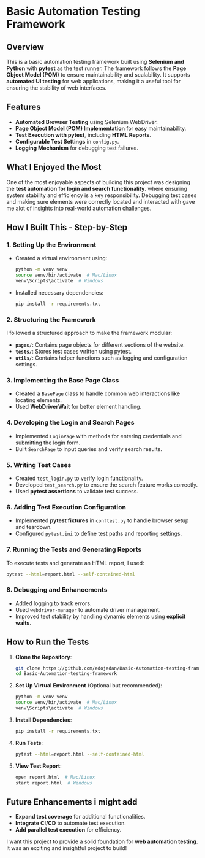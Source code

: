 # Basic Automation Testing Framework

## Overview
This is a basic automation testing framework built using **Selenium and Python** with **pytest** as the test runner. The framework follows the **Page Object Model (POM)** to ensure maintainability and scalability. It supports **automated UI testing** for web applications, making it a useful tool for ensuring the stability of web interfaces.

## Features
- **Automated Browser Testing** using Selenium WebDriver.
- **Page Object Model (POM) Implementation** for easy maintainability.
- **Test Execution with pytest**, including **HTML Reports**.
- **Configurable Test Settings** in `config.py`.
- **Logging Mechanism** for debugging test failures.

## What I Enjoyed the Most
One of the most enjoyable aspects of building this project was designing the **test automation for login and search functionality**. where ensuring system stability and efficiency is a key responsibility. Debugging test cases and making sure elements were correctly located and interacted with gave me alot of insights into real-world automation challenges.

## How I Built This - Step-by-Step

### **1. Setting Up the Environment**
- Created a virtual environment using:
  ```sh
  python -m venv venv
  source venv/bin/activate  # Mac/Linux
  venv\Scripts\activate  # Windows
  ```
- Installed necessary dependencies:
  ```sh
  pip install -r requirements.txt
  ```

### **2. Structuring the Framework**
I followed a structured approach to make the framework modular:
- **`pages/`**: Contains page objects for different sections of the website.
- **`tests/`**: Stores test cases written using pytest.
- **`utils/`**: Contains helper functions such as logging and configuration settings.

### **3. Implementing the Base Page Class**
- Created a `BasePage` class to handle common web interactions like locating elements.
- Used **WebDriverWait** for better element handling.

### **4. Developing the Login and Search Pages**
- Implemented `LoginPage` with methods for entering credentials and submitting the login form.
- Built `SearchPage` to input queries and verify search results.

### **5. Writing Test Cases**
- Created `test_login.py` to verify login functionality.
- Developed `test_search.py` to ensure the search feature works correctly.
- Used **pytest assertions** to validate test success.

### **6. Adding Test Execution Configuration**
- Implemented **pytest fixtures** in `conftest.py` to handle browser setup and teardown.
- Configured `pytest.ini` to define test paths and reporting settings.

### **7. Running the Tests and Generating Reports**
To execute tests and generate an HTML report, I used:
```sh
pytest --html=report.html --self-contained-html
```

### **8. Debugging and Enhancements**
- Added logging to track errors.
- Used `webdriver-manager` to automate driver management.
- Improved test stability by handling dynamic elements using **explicit waits**.

## How to Run the Tests
1. **Clone the Repository**:
   ```sh
   git clone https://github.com/edojadan/Basic-Automation-testing-framework.git
   cd Basic-Automation-testing-framework
   ```

2. **Set Up Virtual Environment** (Optional but recommended):
   ```sh
   python -m venv venv
   source venv/bin/activate  # Mac/Linux
   venv\Scripts\activate  # Windows
   ```

3. **Install Dependencies**:
   ```sh
   pip install -r requirements.txt
   ```

4. **Run Tests**:
   ```sh
   pytest --html=report.html --self-contained-html
   ```

5. **View Test Report**:
   ```sh
   open report.html  # Mac/Linux
   start report.html  # Windows
   ```

## Future Enhancements i might add
- **Expand test coverage** for additional functionalities.
- **Integrate CI/CD** to automate test execution.
- **Add parallel test execution** for efficiency.

I want this project to provide a solid foundation for **web automation testing**. It was an exciting and insightful project to build!



